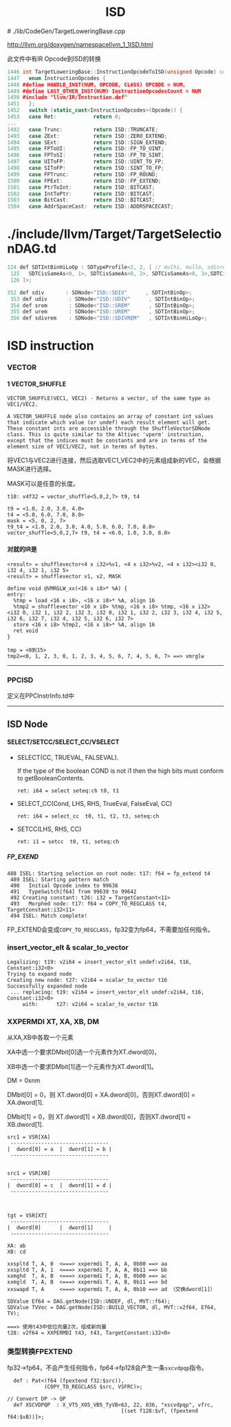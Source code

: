 <h1 align="center">ISD</h1>
# ./lib/CodeGen/TargetLoweringBase.cpp

http://llvm.org/doxygen/namespacellvm_1_1ISD.html

此文件中有IR Opcode到ISD的转换
```c++
1446 int TargetLoweringBase::InstructionOpcodeToISD(unsigned Opcode) const {
1447   enum InstructionOpcodes {
1448 #define HANDLE_INST(NUM, OPCODE, CLASS) OPCODE = NUM,
1449 #define LAST_OTHER_INST(NUM) InstructionOpcodesCount = NUM
1450 #include "llvm/IR/Instruction.def"
1451   };
1452   switch (static_cast<InstructionOpcodes>(Opcode)) {
1453   case Ret:            return 0;
...
1492   case Trunc:          return ISD::TRUNCATE;
1493   case ZExt:           return ISD::ZERO_EXTEND;
1494   case SExt:           return ISD::SIGN_EXTEND;
1495   case FPToUI:         return ISD::FP_TO_UINT;
1496   case FPToSI:         return ISD::FP_TO_SINT;
1497   case UIToFP:         return ISD::UINT_TO_FP;
1498   case SIToFP:         return ISD::SINT_TO_FP;
1499   case FPTrunc:        return ISD::FP_ROUND;
1500   case FPExt:          return ISD::FP_EXTEND;
1501   case PtrToInt:       return ISD::BITCAST;
1502   case IntToPtr:       return ISD::BITCAST;
1503   case BitCast:        return ISD::BITCAST;
1504   case AddrSpaceCast:  return ISD::ADDRSPACECAST;
```

# ./include/llvm/Target/TargetSelectionDAG.td
```c++
124 def SDTIntBinHiLoOp : SDTypeProfile<2, 2, [ // mulhi, mullo, sdivrem, udivrem
 125   SDTCisSameAs<0, 1>, SDTCisSameAs<0, 2>, SDTCisSameAs<0, 3>,SDTCisInt<0>
 126 ]>;

352 def sdiv       : SDNode<"ISD::SDIV"      , SDTIntBinOp>;
 353 def udiv       : SDNode<"ISD::UDIV"      , SDTIntBinOp>;
 354 def srem       : SDNode<"ISD::SREM"      , SDTIntBinOp>;
 355 def urem       : SDNode<"ISD::UREM"      , SDTIntBinOp>;
 356 def sdivrem    : SDNode<"ISD::SDIVREM"   , SDTIntBinHiLoOp>;
```



# ISD instruction

### VECTOR

####  1 VECTOR_SHUFFLE

```
VECTOR_SHUFFLE(VEC1, VEC2) - Returns a vector, of the same type as VEC1/VEC2.

A VECTOR_SHUFFLE node also contains an array of constant int values that indicate which value (or undef) each result element will get. These constant ints are accessible through the ShuffleVectorSDNode class. This is quite similar to the Altivec 'vperm' instruction, except that the indices must be constants and are in terms of the element size of VEC1/VEC2, not in terms of bytes.
```

将VEC1与VEC2进行连接，然后选取VEC1_VEC2中的元素组成新的VEC，会根据MASK进行选择。



MASK可以是任意的长度。



```shell
t10: v4f32 = vector_shuffle<5,0,2,7> t9, t4

t9 = <1.0, 2.0, 3.0, 4.0>
t4 = <5.0, 6.0, 7.0, 8.0>
mask = <5, 0, 2, 7>
t9_t4 = <1.0, 2.0, 3.0, 4.0, 5.0, 6.0, 7.0, 8.0>
vector_shuffle<5,0,2,7> t9, t4 = <6.0, 1.0, 3.0, 8.0>
```



#### 对就的IR是

```assembly
<result> = shufflevector<4 x i32>%v1, <4 x i32>%v2, <4 x i32><i32 0, i32 4, i32 1, i32 5>
<result> = shufflevector v1, v2, MASK
```



```shell
define void @VMRGLW_xx(<16 x i8>* %A) {
entry:
  %tmp = load <16 x i8>, <16 x i8>* %A, align 16
  %tmp2 = shufflevector <16 x i8> %tmp, <16 x i8> %tmp, <16 x i32> <i32 0, i32 1, i32 2, i32 3, i32 0, i32 1, i32 2, i32 3, i32 4, i32 5, i32 6, i32 7, i32 4, i32 5, i32 6, i32 7>
  store <16 x i8> %tmp2, <16 x i8>* %A, align 16
  ret void
}

tmp = <0到15>
tmp2=<0, 1, 2, 3, 0, 1, 2, 3, 4, 5, 6, 7, 4, 5, 6, 7> ==> vmrglw
```







------------------

### PPCISD

定义在PPCInstrInfo.td中



------------

## ISD Node

#### SELECT/SETCC/SELECT_CC/VSELECT

- SELECT(CC, TRUEVAL, FALSEVAL).

  If the type of the boolean COND is not i1 then the high bits must conform to getBooleanContents.

  ```assembly
  ret: i64 = select seteq:ch t0, t1
  ```

  

- SELECT_CC(Cond, LHS, RHS, TrueEval, FalseEval, CC)

  ```assembly
  ret: i64 = select_cc  t0, t1, t2, t3, seteq:ch
  ```

- SETCC(LHS, RHS, CC)

  ```assembly
  ret: i1 = setcc  t0, t1, seteq:ch
  ```

  

##### FP_EXEND

```assembly
488 ISEL: Starting selection on root node: t17: f64 = fp_extend t4
 489 ISEL: Starting pattern match
 490   Initial Opcode index to 99638
 491   TypeSwitch[f64] from 99639 to 99642
 492 Creating constant: t26: i32 = TargetConstant<11>
 493   Morphed node: t17: f64 = COPY_TO_REGCLASS t4, TargetConstant:i32<11>
 494 ISEL: Match complete!
```

FP_EXTEND会变成`COPY_TO_REGCLASS`，fp32变为fp64，不需要加任何指令。





### 	insert_vector_elt & scalar_to_vector

```assembly
Legalizing: t19: v2i64 = insert_vector_elt undef:v2i64, t16, Constant:i32<0>
Trying to expand node
Creating new node: t27: v2i64 = scalar_to_vector t16
Successfully expanded node
 ... replacing: t19: v2i64 = insert_vector_elt undef:v2i64, t16, Constant:i32<0>
     with:      t27: v2i64 = scalar_to_vector t16
```



### XXPERMDI XT, XA, XB, DM

从XA,XB中各取一个元素

XA中选一个要求DMbit[0]选一个元素作为XT.dword[0]，

XB中选一个要求DMbit[1]选一个元素作为XT.dword[1]。



DM = 0xnm

DMbit[0] = 0，则 XT.dword[0] = XA.dword[0]，否则XT.dword[0] = XA.dword[1].

DMbit[1] = 0，则 XT.dword[1] = XB.dword[0]，否则XT.dword[1] = XB.dword[1].

```assembly
src1 = VSR[XA]
 --------------------------------
|  dword[0] = a  |  dword[1] = b |
 --------------------------------


src1 = VSR[XB]
 --------------------------------
|  dword[0] = c  |  dword[1] = d |
 --------------------------------



tgt = VSR[XT]
 --------------------------------
|  dword[0]      |  dword[1]     |
 --------------------------------

XA: ab
XB: cd

xxspltd T, A, 0  <===> xxpermdi T, A, A, 0b00 ==> aa
xxspltd T, A, 1  <===> xxpermdi T, A, A, 0b11 ==> bb
xxmghd  T, A, B  <===> xxpermdi T, A, B, 0b00 ==> ac
xxmgld  T, A, B  <===> xxpermdi T, A, B, 0b11 ==> bd
xxswapd T, A     <===> xxpermdi T, A, A, 0b10 ==> ad （交换dword[1]）
```



```assembly
SDValue Ef64 = DAG.getNode(ISD::UNDEF, dl, MVT::f64);
SDValue TVVec = DAG.getNode(ISD::BUILD_VECTOR, dl, MVT::v2f64, Ef64, TV);

===> 使用t43中低位向量2次，组成新向量
t28: v2f64 = XXPERMDI t43, t43, TargetConstant:i32<0>
```



### 类型转换FPEXTEND

fp32->fp64，不会产生任何指令，fp64->fp128会产生一条`sxcvdpqp`指令。

```assembly
  def : Pat<(f64 (fpextend f32:$src)),
            (COPY_TO_REGCLASS $src, VSFRC)>;
            
// Convert DP -> QP
  def XSCVDPQP  : X_VT5_XO5_VB5_TyVB<63, 22, 836, "xscvdpqp", vfrc,
                                     [(set f128:$vT, (fpextend f64:$vB))]>;
                                     
```

